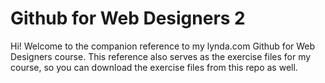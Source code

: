 Github for Web Designers 2
========================

Hi! Welcome to the companion reference to my lynda.com Github for Web Designers course. This reference also serves as the exercise files for my course, so you can download the exercise files from this repo as well.
